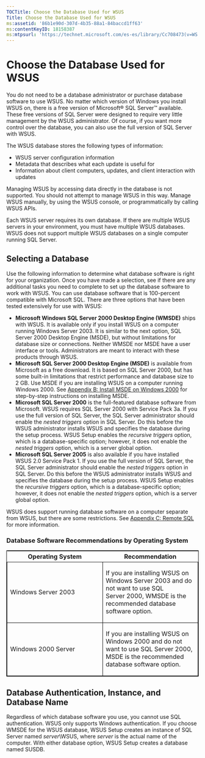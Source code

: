 ```yaml
---
TOCTitle: Choose the Database Used for WSUS
Title: Choose the Database Used for WSUS
ms:assetid: '86b1e90d-307d-4b35-88a1-84baccd1ff63'
ms:contentKeyID: 18158387
ms:mtpsurl: 'https://technet.microsoft.com/es-es/library/Cc708473(v=WS.10)'
---
```


Choose the Database Used for WSUS
=================================

You do not need to be a database administrator or purchase database software to use WSUS. No matter which version of Windows you install WSUS on, there is a free version of Microsoft® SQL Server™ available. These free versions of SQL Server were designed to require very little management by the WSUS administrator. Of course, if you want more control over the database, you can also use the full version of SQL Server with WSUS.

The WSUS database stores the following types of information:

-   WSUS server configuration information
-   Metadata that describes what each update is useful for
-   Information about client computers, updates, and client interaction with updates

Managing WSUS by accessing data directly in the database is not supported. You should not attempt to manage WSUS in this way. Manage WSUS manually, by using the WSUS console, or programmatically by calling WSUS APIs.

Each WSUS server requires its own database. If there are multiple WSUS servers in your environment, you must have multiple WSUS databases. WSUS does not support multiple WSUS databases on a single computer running SQL Server.

Selecting a Database
--------------------

Use the following information to determine what database software is right for your organization. Once you have made a selection, see if there are any additional tasks you need to complete to set up the database software to work with WSUS. You can use database software that is 100-percent compatible with Microsoft SQL. There are three options that have been tested extensively for use with WSUS:

-   **Microsoft Windows SQL Server 2000 Desktop Engine (WMSDE)** ships with WSUS. It is available only if you install WSUS on a computer running Windows Server 2003. It is similar to the next option, SQL Server 2000 Desktop Engine (MSDE), but without limitations for database size or connections. Neither WMSDE nor MSDE have a user interface or tools. Administrators are meant to interact with these products through WSUS.
-   **Microsoft SQL Server 2000 Desktop Engine (MSDE)** is available from Microsoft as a free download. It is based on SQL Server 2000, but has some built-in limitations that restrict performance and database size to 2 GB. Use MSDE if you are installing WSUS on a computer running Windows 2000. See [Appendix B: Install MSDE on Windows 2000](https://technet.microsoft.com/453401df-9a3a-421c-9857-680902e6a10b) for step-by-step instructions on installing MSDE.
-   **Microsoft SQL Server 2000** is the full-featured database software from Microsoft. WSUS requires SQL Server 2000 with Service Pack 3a. If you use the full version of SQL Server, the SQL Server administrator should enable the *nested triggers* option in SQL Server. Do this before the WSUS administrator installs WSUS and specifies the database during the setup process. WSUS Setup enables the *recursive triggers* option, which is a database-specific option; however, it does not enable the *nested triggers* option, which is a server global option.
-   **Microsoft SQL Server 2005** is also available if you have installed WSUS 2.0 Service Pack 1. If you use the full version of SQL Server, the SQL Server administrator should enable the *nested triggers* option in SQL Server. Do this before the WSUS administrator installs WSUS and specifies the database during the setup process. WSUS Setup enables the *recursive triggers* option, which is a database-specific option; however, it does not enable the *nested triggers* option, which is a server global option.

WSUS does support running database software on a computer separate from WSUS, but there are some restrictions. See [Appendix C: Remote SQL](https://technet.microsoft.com/9e01d057-6b39-4eb7-b151-dff7ad0cd638) for more information.

### Database Software Recommendations by Operating System

<p> </p>
<table style="border:1px solid black;">
<colgroup>
<col width="50%" />
<col width="50%" />
</colgroup>
<thead>
<tr class="header">
<th>Operating System</th>
<th>Recommendation</th>
</tr>
</thead>
<tbody>
<tr class="odd">
<td style="border:1px solid black;"><p>Windows Server 2003</p></td>
<td style="border:1px solid black;"><p>If you are installing WSUS on Windows Server 2003 and do not want to use SQL Server 2000, WMSDE is the recommended database software option.</p></td>
</tr>
<tr class="even">
<td style="border:1px solid black;"><p>Windows 2000 Server</p></td>
<td style="border:1px solid black;"><p>If you are installing WSUS on Windows 2000 and do not want to use SQL Server 2000, MSDE is the recommended database software option.</p></td>
</tr>
</tbody>
</table>
  
Database Authentication, Instance, and Database Name  
----------------------------------------------------
  
Regardless of which database software you use, you cannot use SQL authentication. WSUS only supports Windows authentication. If you choose WMSDE for the WSUS database, WSUS Setup creates an instance of SQL Server named *server*\\WSUS, where *server* is the actual name of the computer. With either database option, WSUS Setup creates a database named SUSDB.

